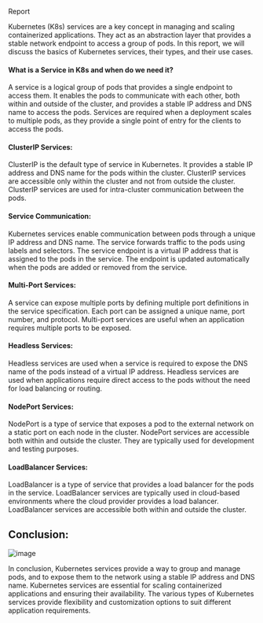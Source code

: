 Report

Kubernetes (K8s) services are a key concept in managing and scaling containerized applications.
They act as an abstraction layer that provides a stable network endpoint to access a group of pods.
In this report, we will discuss the basics of Kubernetes services, their types, and their use cases.

#### What is a Service in K8s and when do we need it?
A service is a logical group of pods that provides a single endpoint to access them. 
It enables the pods to communicate with each other, both within and outside of the cluster, and provides a stable IP address and DNS name to access the pods. 
Services are required when a deployment scales to multiple pods, as they provide a single point of entry for the clients to access the pods.

#### ClusterIP Services:
ClusterIP is the default type of service in Kubernetes.
It provides a stable IP address and DNS name for the pods within the cluster. 
ClusterIP services are accessible only within the cluster and not from outside the cluster. 
ClusterIP services are used for intra-cluster communication between the pods.

#### Service Communication:
Kubernetes services enable communication between pods through a unique IP address and DNS name.
The service forwards traffic to the pods using labels and selectors. 
The service endpoint is a virtual IP address that is assigned to the pods in the service. 
The endpoint is updated automatically when the pods are added or removed from the service.

#### Multi-Port Services:
A service can expose multiple ports by defining multiple port definitions in the service specification.
Each port can be assigned a unique name, port number, and protocol. Multi-port services are useful when an application requires multiple ports to be exposed.

#### Headless Services:
Headless services are used when a service is required to expose the DNS name of the pods instead of a virtual IP address. 
Headless services are used when applications require direct access to the pods without the need for load balancing or routing.

#### NodePort Services:
NodePort is a type of service that exposes a pod to the external network on a static port on each node in the cluster. 
NodePort services are accessible both within and outside the cluster. They are typically used for development and testing purposes.

#### LoadBalancer Services:
LoadBalancer is a type of service that provides a load balancer for the pods in the service.
LoadBalancer services are typically used in cloud-based environments where the cloud provider provides a load balancer. 
LoadBalancer services are accessible both within and outside the cluster.

## Conclusion:
![image](https://user-images.githubusercontent.com/89149327/225131066-496b08e1-d8b5-40c6-9962-88f599e010ee.png)

In conclusion, Kubernetes services provide a way to group and manage pods, and to expose them to the network using a stable IP address and DNS name.
Kubernetes services are essential for scaling containerized applications and ensuring their availability. 
The various types of Kubernetes services provide flexibility and customization options to suit different application requirements.
